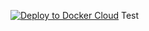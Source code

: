 
[![Deploy to Docker Cloud](https://files.cloud.docker.com/images/deploy-to-dockercloud.svg)](https://cloud.docker.com/stack/deploy/)
Test
